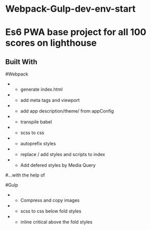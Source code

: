 # Webpack-Gulp-dev-env-start
# Es6 PWA base project for all 100 scores on lighthouse
## Built With
#Webpack
*  - generate index.html
*  - add meta tags and viewport
*  - add app description/theme/ from appConfig
*  - transpile babel
*  - scss to css
*  - autoprefix styles
*  - replace / add styles and scripts to index
*  - Add defered styles by Media Query

#...with the help of

#Gulp
* - Compress and copy images
* - scss to css below fold styles
* - inline critical above the fold styles


